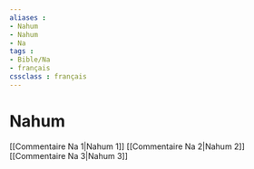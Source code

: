 ```yaml
---
aliases : 
- Nahum
- Nahum
- Na
tags : 
- Bible/Na
- français
cssclass : français
---
```


# Nahum

[[Commentaire Na 1|Nahum 1]]
[[Commentaire Na 2|Nahum 2]]
[[Commentaire Na 3|Nahum 3]]
